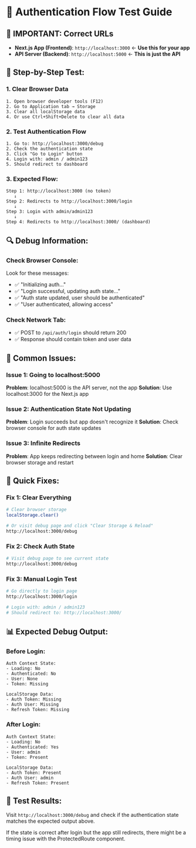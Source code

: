# 🔧 Authentication Flow Test Guide

## 🚨 **IMPORTANT: Correct URLs**

- **Next.js App (Frontend)**: `http://localhost:3000` ← **Use this for your app**
- **API Server (Backend)**: `http://localhost:5000` ← **This is just the API**

## 🧪 **Step-by-Step Test:**

### 1. **Clear Browser Data**
```
1. Open browser developer tools (F12)
2. Go to Application tab → Storage
3. Clear all localStorage data
4. Or use Ctrl+Shift+Delete to clear all data
```

### 2. **Test Authentication Flow**
```
1. Go to: http://localhost:3000/debug
2. Check the authentication state
3. Click "Go to Login" button
4. Login with: admin / admin123
5. Should redirect to dashboard
```

### 3. **Expected Flow:**
```
Step 1: http://localhost:3000 (no token)
   ↓
Step 2: Redirects to http://localhost:3000/login
   ↓
Step 3: Login with admin/admin123
   ↓
Step 4: Redirects to http://localhost:3000/ (dashboard)
```

## 🔍 **Debug Information:**

### Check Browser Console:
Look for these messages:
- ✅ "Initializing auth..." 
- ✅ "Login successful, updating auth state..."
- ✅ "Auth state updated, user should be authenticated"
- ✅ "User authenticated, allowing access"

### Check Network Tab:
- ✅ POST to `/api/auth/login` should return 200
- ✅ Response should contain token and user data

## 🚨 **Common Issues:**

### Issue 1: Going to localhost:5000
**Problem**: localhost:5000 is the API server, not the app
**Solution**: Use localhost:3000 for the Next.js app

### Issue 2: Authentication State Not Updating
**Problem**: Login succeeds but app doesn't recognize it
**Solution**: Check browser console for auth state updates

### Issue 3: Infinite Redirects
**Problem**: App keeps redirecting between login and home
**Solution**: Clear browser storage and restart

## 🔧 **Quick Fixes:**

### Fix 1: Clear Everything
```bash
# Clear browser storage
localStorage.clear()

# Or visit debug page and click "Clear Storage & Reload"
http://localhost:3000/debug
```

### Fix 2: Check Auth State
```bash
# Visit debug page to see current state
http://localhost:3000/debug
```

### Fix 3: Manual Login Test
```bash
# Go directly to login page
http://localhost:3000/login

# Login with: admin / admin123
# Should redirect to: http://localhost:3000/
```

## 📊 **Expected Debug Output:**

### Before Login:
```
Auth Context State:
- Loading: No
- Authenticated: No
- User: None
- Token: Missing

LocalStorage Data:
- Auth Token: Missing
- Auth User: Missing
- Refresh Token: Missing
```

### After Login:
```
Auth Context State:
- Loading: No
- Authenticated: Yes
- User: admin
- Token: Present

LocalStorage Data:
- Auth Token: Present
- Auth User: admin
- Refresh Token: Present
```

## 🎯 **Test Results:**

Visit `http://localhost:3000/debug` and check if the authentication state matches the expected output above.

If the state is correct after login but the app still redirects, there might be a timing issue with the ProtectedRoute component.
